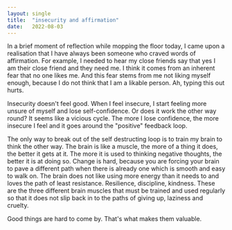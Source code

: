 ```yaml
---
layout: single
title:  "insecurity and affirmation"
date:   2022-08-03 
---
```


In a brief moment of reflection while mopping the floor today, I came upon a realisation that I have always been someone who craved words of affirmation. For example, I needed to hear my close friends say that yes I am their close friend and they need me. I think it comes from an inherent fear that no one likes me. And this fear stems from me not liking myself enough, because I do not think that I am a likable person. Ah, typing this out hurts. 

Insecurity doesn't feel good. When I feel insecure, I start feeling more unsure of myself and lose self-confidence. Or does it work the other way round? It seems like a vicious cycle. The more I lose confidence, the more insecure I feel and it goes around the "positive" feedback loop. 

The only way to break out of the self destructing loop is to train my brain to think the other way. The brain is like a muscle, the more of a thing it does, the better it gets at it. The more it is used to thinking negative thoughts, the better it is at doing so. Change is hard, because you are forcing your brain to pave a different path when there is already one which is smooth and easy to walk on. The brain does not like using more energy than it needs to and loves the path of least resistance. Resilience, discipline, kindness. These are the three different brain muscles that must be trained and used regularly so that it does not slip back in to the paths of giving up, laziness and cruelty. 

Good things are hard to come by. That's what makes them valuable.
